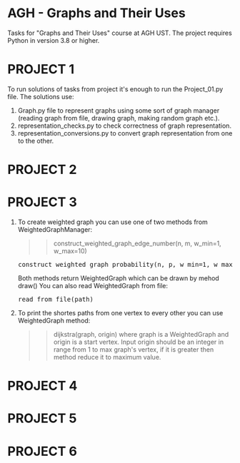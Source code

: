 # AGH - Graphs and Their Uses
Tasks for "Graphs and Their Uses" course at AGH UST.
The project requires Python in version 3.8 or higher.

# PROJECT 1
To run solutions of tasks from project it's enough to run the Project_01.py file.
The solutions use: 
1. Graph.py file to represent graphs using some sort of graph manager (reading graph from file, drawing graph, making random graph etc.).
2. representation_checks.py to check correctness of graph representation.
3. representation_conversions.py to convert graph representation from one to the other.

# PROJECT 2


# PROJECT 3
1. To create weighted graph you can use one of two methods from WeightedGraphManager:
    > >construct_weighted_graph_edge_number(n, m, w_min=1, w_max=10)
    <pre>construct_weighted_graph_probability(n, p, w_min=1, w_max=10)</pre>
    Both methods return WeightedGraph which can be drawn by mehod draw()
    You can also read WeightedGraph from file:
    <pre>read_from_file(path)</pre>

2. To print the shortes paths from one vertex to every other you can use WeightedGraph method:
    > > dijkstra(graph, origin)
    > > where graph is a WeightedGraph and origin is a start vertex. Input origin should be an integer in range from 1 to max graph's vertex, if it is greater then method reduce it to maximum value.


# PROJECT 4


# PROJECT 5


# PROJECT 6

